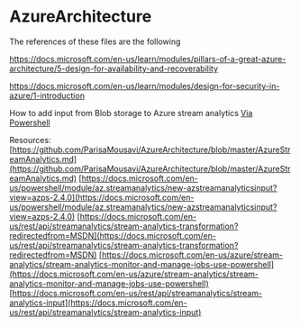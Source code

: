 # AzureArchitecture

The references of these files are the following

https://docs.microsoft.com/en-us/learn/modules/pillars-of-a-great-azure-architecture/5-design-for-availability-and-recoverability

https://docs.microsoft.com/en-us/learn/modules/design-for-security-in-azure/1-introduction

How to add input from Blob storage to Azure stream analytics [Via Powershell](https://github.com/ParisaMousavi/AzureArchitecture/blob/master/AzureStreamAnalytics.md)


Resources:
[https://github.com/ParisaMousavi/AzureArchitecture/blob/master/AzureStreamAnalytics.md](https://github.com/ParisaMousavi/AzureArchitecture/blob/master/AzureStreamAnalytics.md)
[https://docs.microsoft.com/en-us/powershell/module/az.streamanalytics/new-azstreamanalyticsinput?view=azps-2.4.0](https://docs.microsoft.com/en-us/powershell/module/az.streamanalytics/new-azstreamanalyticsinput?view=azps-2.4.0)
[https://docs.microsoft.com/en-us/rest/api/streamanalytics/stream-analytics-transformation?redirectedfrom=MSDN](https://docs.microsoft.com/en-us/rest/api/streamanalytics/stream-analytics-transformation?redirectedfrom=MSDN)
[https://docs.microsoft.com/en-us/azure/stream-analytics/stream-analytics-monitor-and-manage-jobs-use-powershell](https://docs.microsoft.com/en-us/azure/stream-analytics/stream-analytics-monitor-and-manage-jobs-use-powershell)
[https://docs.microsoft.com/en-us/rest/api/streamanalytics/stream-analytics-input](https://docs.microsoft.com/en-us/rest/api/streamanalytics/stream-analytics-input)

<!--stackedit_data:
eyJoaXN0b3J5IjpbNDMzODA3OTY5LDMxMjA4NjE4MSwtNDQ2Mz
c1MzkwXX0=
-->